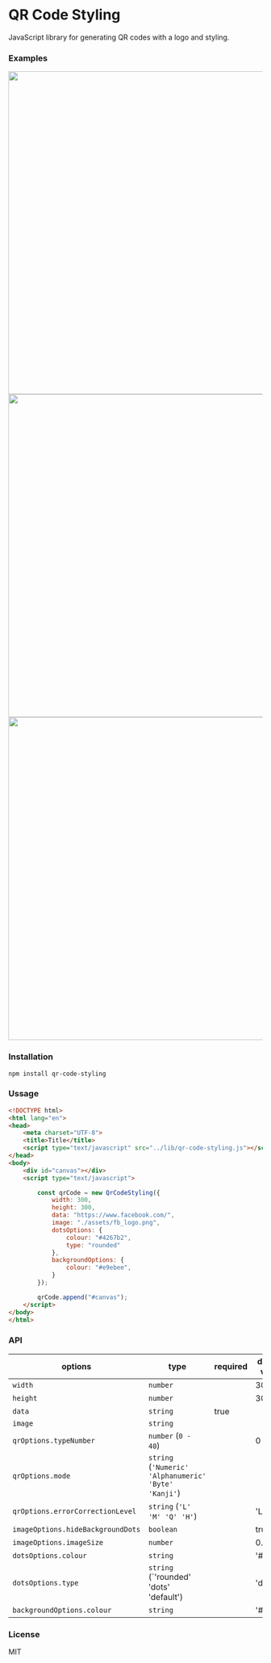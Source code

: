 # QR Code Styling

JavaScript library for generating QR codes with a logo and styling.

### Examples

<img src="https://github.com/kozakdenys/qr-code-styling/blob/master/app/assets/facebook_example.png" width="640" />
<img src="https://github.com/kozakdenys/qr-code-styling/blob/master/app/assets/instagram_example.png" width="640" />
<img src="https://github.com/kozakdenys/qr-code-styling/blob/master/app/assets/telegram_example.png" width="640" />

### Installation

```
npm install qr-code-styling
```

### Ussage

```HTML
<!DOCTYPE html>
<html lang="en">
<head>
    <meta charset="UTF-8">
    <title>Title</title>
    <script type="text/javascript" src="../lib/qr-code-styling.js"></script>
</head>
<body>
    <div id="canvas"></div>
    <script type="text/javascript">

        const qrCode = new QrCodeStyling({
            width: 300,
            height: 300,
            data: "https://www.facebook.com/",
            image: "./assets/fb_logo.png",
            dotsOptions: {
                colour: "#4267b2",
                type: "rounded"
            },
            backgroundOptions: {
                colour: "#e9ebee",
            }
        });

        qrCode.append("#canvas");
    </script>
</body>
</html>
```

### API

options                          | type                                                   | required | default value
---------------------------------|--------------------------------------------------------|----------|---------------
`width`                          | `number`                                               |          | 300
`height`                         | `number`                                               |          | 300
`data`                           | `string`                                               | true     |
`image`                          | `string`                                               |          |
`qrOptions.typeNumber`           | `number` (`0 - 40`)                                    |          | 0
`qrOptions.mode`                 | `string` (`'Numeric' 'Alphanumeric' 'Byte' 'Kanji'`)   |          |
`qrOptions.errorCorrectionLevel` | `string` (`'L' 'M' 'Q' 'H'`)                           |          | 'L'
`imageOptions.hideBackgroundDots`| `boolean`                                              |          | true
`imageOptions.imageSize`         | `number`                                               |          | 0.4
`dotsOptions.colour`             | `string`                                               |          | '#000'
`dotsOptions.type`               | `string`  (`'rounded' 'dots' 'default')                |          | 'default'
`backgroundOptions.colour`       | `string`                                               |          | '#fff'

### License

MIT

